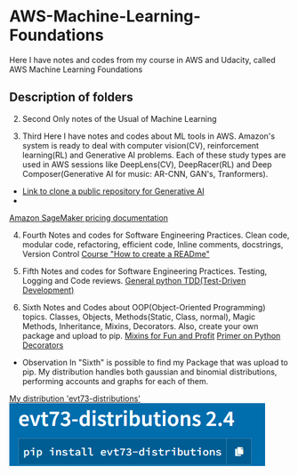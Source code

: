 # AWS-Machine-Learning-Foundations
Here I have notes and codes from my course in AWS and Udacity, called AWS Machine Learning Foundations

## Description of folders

2. Second
 Only notes of the Usual of Machine Learning
 
3. Third
Here I have notes and codes about ML tools in AWS. Amazon's system is ready to deal with computer vision(CV), reinforcement learning(RL) and Generative AI problems. Each of these study types are used in AWS sessions like DeepLens(CV), DeepRacer(RL) and Deep Composer(Generative AI for music: AR-CNN, GAN's, Tranformers).
  - [Link to clone a public repository for Generative AI](https://github.com/aws-samples/aws-deepcomposer-samples)
  - 
[Amazon SageMaker pricing documentation](https://aws.amazon.com/pt/sagemaker/pricing/)

4. Fourth
Notes and codes for Software Engineering Practices. Clean code, modular code, refactoring, efficient code, Inline comments, docstrings, Version Control
[Course "How to create a READme"](https://classroom.udacity.com/courses/ud777)

5. Fifth
Notes and codes for Software Engineering Practices. Testing, Logging and Code reviews. 
[General python TDD(Test-Driven Development)](http://docs.python-guide.org/en/latest/writing/tests/)

6. Sixth
Notes and Codes about OOP(Object-Oriented Programming) topics. Classes, Objects, Methods(Static, Class, normal), Magic Methods, Inheritance, Mixins, Decorators. Also, create your own package and upload to pip.
[Mixins for Fun and Profit](https://easyaspython.com/mixins-for-fun-and-profit-cb9962760556)
[Primer on Python Decorators](https://realpython.com/primer-on-python-decorators/)

- Observation
In "Sixth" is possible to find my Package that was upload to pip. My distribution handles both gaussian and binomial distributions, performing accounts and graphs for each of them.

[My distribution 'evt73-distributions'](https://pypi.org/project/evt73-distributions/)
![alt text](https://github.com/evertonmendes/AWS-Machine-Learning-Foundations/blob/main/Distribution.png)

